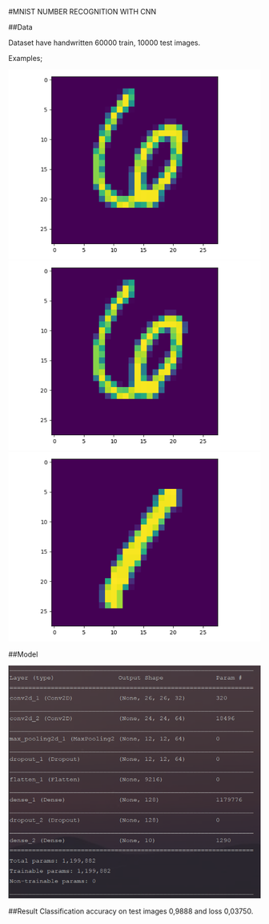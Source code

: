 #MNIST NUMBER RECOGNITION WITH CNN

##Data

Dataset have handwritten 60000 train, 10000 test images.

Examples;

<img src="./images/5.png"/><br/>
<img src="./images/6.png"/><br/>
<img src="./images/1.png"/><br/>

##Model

<img src="./images/model_summary.PNG"/>

##Result
Classification accuracy on test images 0,9888 and loss 0,03750.
